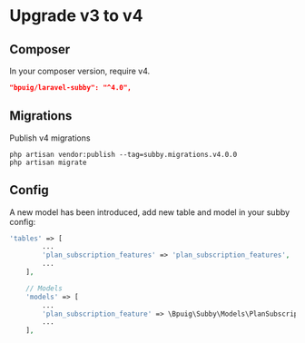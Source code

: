 # Upgrade v3 to v4

## Composer

In your composer version, require v4.

```json
"bpuig/laravel-subby": "^4.0",
```

## Migrations

Publish v4 migrations

```shell
php artisan vendor:publish --tag=subby.migrations.v4.0.0
php artisan migrate
```

## Config

A new model has been introduced, add new table and model in your subby config:

```php
'tables' => [
        ...
        'plan_subscription_features' => 'plan_subscription_features',
        ...
    ],

    // Models
    'models' => [
        ...
        'plan_subscription_feature' => \Bpuig\Subby\Models\PlanSubscriptionFeature::class,
        ...
    ],
```
